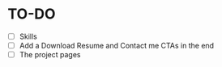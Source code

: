 # TO-DO

- [ ]  Skills 
- [ ]  Add a Download Resume and Contact me CTAs in the end
- [ ]  The project pages